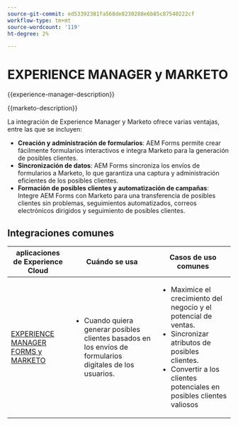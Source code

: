 ```yaml
---
source-git-commit: ed53392381fa568de8230288e6b85c87540222cf
workflow-type: tm+mt
source-wordcount: '119'
ht-degree: 2%

---
```



# EXPERIENCE MANAGER y MARKETO

{{experience-manager-description}}

{{marketo-description}}

La integración de Experience Manager y Marketo ofrece varias ventajas, entre las que se incluyen:

+ **Creación y administración de formularios**: AEM Forms permite crear fácilmente formularios interactivos e integra Marketo para la generación de posibles clientes.
+ **Sincronización de datos**: AEM Forms sincroniza los envíos de formularios a Marketo, lo que garantiza una captura y administración eficientes de los posibles clientes.
+ **Formación de posibles clientes y automatización de campañas**: Integre AEM Forms con Marketo para una transferencia de posibles clientes sin problemas, seguimientos automatizados, correos electrónicos dirigidos y seguimiento de posibles clientes.

## Integraciones comunes

<table>
    <thead>
        <tr>
            <th>aplicaciones de Experience Cloud</th>
            <th>Cuándo se usa</th>
            <th>Casos de uso comunes</th>
        </tr>
    </thead>
    <tbody>
        <tr>
            <td><a href="https://experienceleague.adobe.com/docs/experience-manager-learn/forms/aem-forms-with-marketo/part1.html" target="_blank" rel="noreferrer">EXPERIENCE MANAGER FORMS y MARKETO</a></td>
            <td>
                <ul>
                    <li>Cuando quiera generar posibles clientes basados en los envíos de formularios digitales de los usuarios.</li>
                </ul>
            </td>
            <td>
                <ul>
                  <li>Maximice el crecimiento del negocio y el potencial de ventas.</li>
                  <li>Sincronizar atributos de posibles clientes.</li>
                  <li>Convertir a los clientes potenciales en posibles clientes valiosos</li>                  
                </ul>
            </td>
        </tr>        
    </tbody>          
</table>
